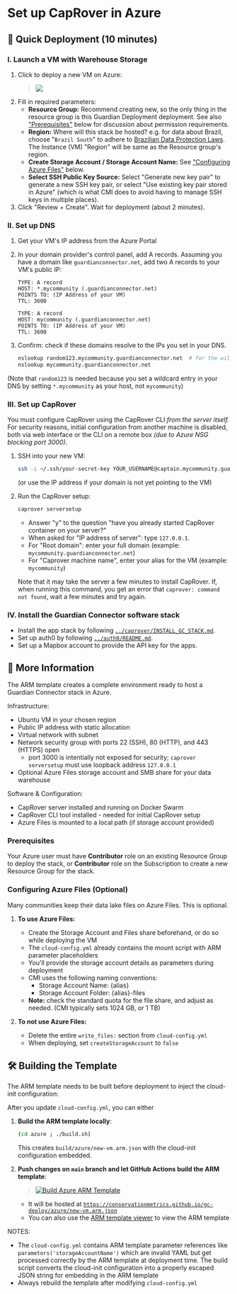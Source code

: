# Set up CapRover in Azure

## 🚀 Quick Deployment (10 minutes)

### I. Launch a VM with Warehouse Storage

1. Click to deploy a new VM on Azure:
    > [<img src="https://aka.ms/deploytoazurebutton"/>](https://portal.azure.com/#create/Microsoft.Template/uri/https%3A%2F%2Fconservationmetrics.github.io%2Fgc-deploy%2Fazure%2Fnew-vm.arm.json)
2. Fill in required parameters:
    - **Resource Group:** Recommend creating new, so the only thing in the resource group is this Guardian Deployment deployment. See also ["Prerequisites"](#prerequisites) below for discussion about permission requirements.
    - **Region:** Where will this stack be hosted? e.g. for data about Brazil, choose "`Brazil South`" to adhere to [Brazilian Data Protection Laws](https://www.gov.br/esporte/pt-br/acesso-a-informacao/lgpd). The Instance (VM) "Region" will be same as the Resource group's region.
    - **Create Storage Account / Storage Account Name:** See ["Configuring Azure Files"](#configuring-azure-files-optional) below.
    - **Select SSH Public Key Source:** Select "Generate new key pair" to generate a new SSH key pair, or select "Use existing key pair stored in Azure" (which is what CMI does to avoid having to manage SSH keys in multiple places).
3. Click "Review + Create". Wait for deployment (about 2 minutes).

### II. Set up DNS

1. Get your VM's IP address from the Azure Portal
2. In your domain provider's control panel, add A records. Assuming you have a domain like `guardianconnector.net`, add two A records to your VM's public IP:
    ```
    TYPE: A record
    HOST: *.mycommunity (.guardianconnector.net)
    POINTS TO: (IP Address of your VM)
    TTL: 3600
    ```

    ```
    TYPE: A record
    HOST: mycommunity (.guardianconnector.net)
    POINTS TO: (IP Address of your VM)
    TTL: 3600
    ```

3. Confirm: check if these domains resolve to the IPs you set in your DNS.
    ```bash
    nslookup random123.mycommunity.guardianconnector.net  # for the wildcard
    nslookup mycommunity.guardianconnector.net
    ```
(Note that `random123` is needed because you set a wildcard entry in your DNS by setting `*.mycommunity` as your host, not `mycommunity`)

### III. Set up CapRover

You must configure CapRover using the CapRover CLI _from the server itself._
For security reasons, initial configuration from another machine is disabled, both via web interface or the CLI on a remote box _(due to Azure NSG blocking port 3000)_.

1. SSH into your new VM:
    ```bash
    ssh -i ~/.ssh/your-secret-key YOUR_USERNAME@captain.mycommunity.guardianconnector.net
    ```
    (or use the IP address if your domain is not yet pointing to the VM)

2. Run the CapRover setup:
    ```bash
    caprover serversetup
    ```
    - Answer "y" to the question "have you already started CapRover container on your server?"
    - When asked for "IP address of server": type `127.0.0.1`.
    - For "Root domain": enter your full domain (example: `mycommunity.guardianconnector.net`)
    - For "Caprover machine name", enter your alias for the VM (example: `mycommunity`)

    Note that it may take the server a few minutes to install CapRover. If, when running this command, you get an error that `caprover: command not found`, wait a few minutes and try again.

### IV. Install the Guardian Connector software stack

- Install the app stack by following [`../caprover/INSTALL_GC_STACK.md`](../caprover/INSTALL_GC_STACK.md).
- Set up auth0 by following [`../auth0/README.md`](../auth0/README.md).
- Set up a Mapbox account to provide the API key for the apps.

## 📖 More Information

The ARM template creates a complete environment ready to host a Guardian Connector stack in Azure.

Infrastructure:
- Ubuntu VM in your chosen region
- Public IP address with static allocation
- Virtual network with subnet
- Network security group with ports 22 (SSH), 80 (HTTP), and 443 (HTTPS) open
    - port 3000 is intentially not exposed for security; `caprover serversetup` must use loopback address `127.0.0.1`
- Optional Azure Files storage account and SMB share for your data warehouse

Software & Configuration:
- CapRover server installed and running on Docker Swarm
- CapRover CLI tool installed - needed for initial CapRover setup
- Azure Files is mounted to a local path (if storage account provided)

### Prerequisites

Your Azure user must have **Contributor** role on an existing Resource Group to deploy the stack,
or **Contributor** role on the Subscription to create a new Resource Group for the stack.

### Configuring Azure Files (Optional)

Many communities keep their data lake files on Azure Files. This is optional.

1. **To use Azure Files:**
   - Create the Storage Account and Files share beforehand, or do so while deploying the VM
   - The `cloud-config.yml` already contains the mount script with ARM parameter placeholders
   - You'll provide the storage account details as parameters during deployment
   - CMI uses the following naming conventions:
     - Storage Account Name: {alias}
     - Storage Account Folder: {alias}-files
   - **Note:** check the standard quota for the file share, and adjust as needed. (CMI typically sets 1024 GB, or 1 TB)

2. **To not use Azure Files:**
   - Delete the entire `write_files:` section from `cloud-config.yml`
   - When deploying, set `createStorageAccount` to `false`

## 🛠️ Building the Template

The ARM template needs to be built before deployment to inject the cloud-init configuration:

After you update `cloud-config.yml`, you can either

1. **Build the ARM template locally**:
   ```bash
   (cd azure ; ./build.sh)
   ```
   This creates `build/azure/new-vm.arm.json` with the cloud-init configuration embedded.

2. **Push changes on `main` branch and let GitHub Actions build the ARM template**:
   > [![Build Azure ARM Template](https://github.com/ConservationMetrics/gc-deploy/actions/workflows/build-and-deploy.yml/badge.svg)](https://github.com/ConservationMetrics/gc-deploy/actions/workflows/build-and-deploy.yml)
    - It will be hosted at [`https://conservationmetrics.github.io/gc-deploy/azure/new-vm.arm.json`](https://conservationmetrics.github.io/gc-deploy/azure/new-vm.arm.json)
    - You can also use the [ARM template viewer](https://armviz.io/#/?load=https%3A%2F%2Fconservationmetrics.github.io%2Fgc-deploy%2Fazure%2Fnew-vm.arm.json) to view the ARM template


NOTES:
- The `cloud-config.yml` contains ARM template parameter references like `parameters('storageAccountName')` which are invalid YAML but get processed correctly by the ARM template at deployment time. The build script converts the cloud-init configuration into a properly escaped JSON string for embedding in the ARM template
- Always rebuild the template after modifying `cloud-config.yml`
